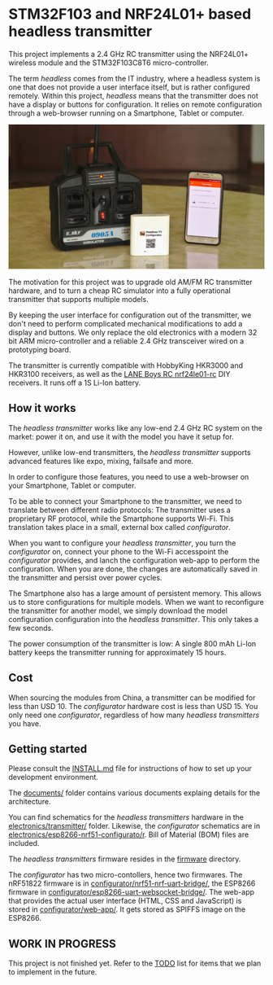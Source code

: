 # STM32F103 and NRF24L01+ based headless transmitter

This project implements a 2.4 GHz RC transmitter using the NRF24L01+ wireless module and the STM32F103C8T6 micro-controller.

The term *headless* comes from the IT industry, where a headless system is one that does not provide a user interface itself, but is rather configured remotely. Within this project, *headless* means that the transmitter does not have a display or buttons for configuration. It relies on remote configuration through a web-browser running on a Smartphone, Tablet or computer.

![transmitter, configurator and web-app](documents/transmitter-configurator-phone.jpg)

The motivation for this project was to upgrade old AM/FM RC transmitter hardware, and to turn a cheap RC simulator into a fully operational transmitter that supports multiple models.

By keeping the user interface for configuration out of the transmitter, we don't need to perform complicated mechanical modifications to add a display and buttons. We only replace the old electronics with a modern 32 bit ARM micro-controller and a reliable 2.4 GHz transceiver wired on a prototyping board.

The transmitter is currently compatible with HobbyKing HKR3000 and HKR3100 receivers, as well as the [LANE Boys RC nrf24le01-rc](https://github.com/laneboysrc/nrf24l01-rc) DIY receivers. It runs off a 1S Li-Ion battery.


## How it works

The *headless transmitter* works like any low-end 2.4 GHz RC system on the market: power it on, and use it with the model you have it setup for.

However, unlike low-end transmitters, the *headless transmitter* supports advanced features like expo, mixing, failsafe and more.

In order to configure those features, you need to use a web-browser on your Smartphone, Tablet or computer.

To be able to connect your Smartphone to the transmitter, we need to translate between different radio protocols: The transmitter uses a proprietary RF protocol, while the Smartphone supports Wi-Fi. This translation takes place in a small, external box called *configurator*.

When you want to configure your *headless transmitter*, you turn the *configurator* on, connect your phone to the Wi-Fi accesspoint the *configurator* provides, and lanch the configuration web-app to perform the configuration. When you are done, the changes are automatically saved in the transmitter and persist over power cycles.

The Smartphone also has a large amount of persistent memory. This allows us to store configurations for multiple models. When we want to reconfigure the transmitter for another model, we simply download the model configuration configuration into the *headless transmitter*. This only takes a few seconds.

The power consumption of the transmitter is low: A single 800 mAh Li-Ion battery keeps the transmitter running for approximately 15 hours.


## Cost

When sourcing the modules from China, a transmitter can be modified for less than USD 10. The *configurator* hardware cost is less than USD 15. You only need one *configurator*, regardless of how many *headless transmitters* you have.


## Getting started

Please consult the [INSTALL.md](INSTALL.md) file for instructions of how to set up your development environment.

The [documents/](documents) folder contains various documents explaing details for the architecture.

You can find schematics for the *headless transmitters* hardware in the [electronics/transmitter/](electronics/transmitter) folder. Likewise, the *configurator* schematics are in [electronics/esp8266-nrf51-configurato/r](electronics/esp8266-nrf51-configurator). Bill of Material (BOM) files are included.

The *headless transmitters* firmware resides in the [firmware](firmware) directory.

The *configurator* has two micro-contollers, hence two firmwares. The nRF51822 firmware is in [configurator/nrf51-nrf-uart-bridge/](configurator/nrf51-nrf-uart-bridge), the ESP8266 firmware in [configurator/esp8266-uart-websocket-bridge/](configurator/esp8266-uart-websocket-bridge).
The web-app that provides the actual user interface (HTML, CSS and JavaScript) is stored in [configurator/web-app/](configurator/web-app). It gets stored as SPIFFS image on the ESP8266.


## WORK IN PROGRESS

This project is not finished yet. Refer to the [TODO](TODO.md) list for items that we plan to implement in the future.

